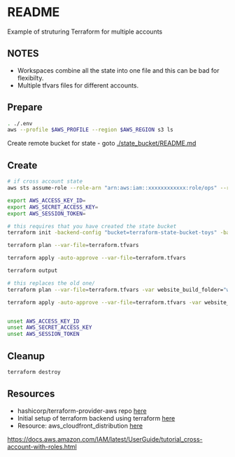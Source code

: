 # README

Example of struturing Terraform for multiple accounts

## NOTES

* Workspaces combine all the state into one file and this can be bad for flexibilty.  
* Multiple tfvars files for different accounts.  

## Prepare

```sh
. ./.env
aws --profile $AWS_PROFILE --region $AWS_REGION s3 ls
```

Create remote bucket for state - goto [./state_bucket/README.md](./state_bucket/README.md)  

## Create

```sh
# if cross account state
aws sts assume-role --role-arn "arn:aws:iam::xxxxxxxxxxxx:role/ops" --role-session-name "myname" --duration-seconds=1200

export AWS_ACCESS_KEY_ID=
export AWS_SECRET_ACCESS_KEY=
export AWS_SESSION_TOKEN=

# this requires that you have created the state bucket
terraform init -backend-config "bucket=terraform-state-bucket-toys" -backend-config "dynamodb_table=terraform-state-table-toys" -backend-config "region=eu-west-1" 

terraform plan --var-file=terraform.tfvars 

terraform apply -auto-approve --var-file=terraform.tfvars 

terraform output 

# this replaces the old one/
terraform plan --var-file=terraform.tfvars -var website_build_folder="website_v2" 

terraform apply -auto-approve --var-file=terraform.tfvars -var website_build_folder="website_v2" 


unset AWS_ACCESS_KEY_ID  
unset AWS_SECRET_ACCESS_KEY
unset AWS_SESSION_TOKEN   
```

## Cleanup

```sh
terraform destroy
```

## Resources

* hashicorp/terraform-provider-aws repo [here](https://github.com/hashicorp/terraform-provider-aws)  
* Initial setup of terraform backend using terraform [here](https://stackoverflow.com/questions/47913041/initial-setup-of-terraform-backend-using-terraform)
* Resource: aws_cloudfront_distribution [here](https://registry.terraform.io/providers/hashicorp/aws/latest/docs/resources/cloudfront_distribution)  

https://docs.aws.amazon.com/IAM/latest/UserGuide/tutorial_cross-account-with-roles.html